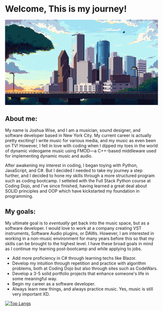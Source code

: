 # Welcome, This is my journey!

![pixel art of a city](city1.gif)

## About me:

My name is Joshua Wise, and I am a musician, sound designer, and software developer based in New York City. My current career is actually pretty exciting! I write music for various media, and my music as even been on TV! However, I fell in love with coding when I dipped my toes in the world of dynamic videogame music using FMOD—a C++-based middleware used for implementing dynamic music and audio. 

After awakening my interest in coding, I began toying with Python, JavaScript, and C#. But I decided I needed to take my journey a step further, and I decided to hone my skills through a more structured program such as coding bootcamp. I setteled with the Full Stack Python course at Coding Dojo, and I've since finished, having learned a great deal about SOLID principles and OOP which have kickstarted my foundation in programming.

## My goals:

My ultimate goal is to *eventually* get back into the music space, but as a software developer. I would love to work at a company creating VST instruments, Software Audio plugins, or DAWs. However, I am interested in working in a non-music environment for many years before this so that my skills can be brought to the highest level. I have these broad goals in mind as I continue my learning post-bootcamp and while applying to jobs.

* Add more proficiency in C# through learning techs like Blazor.
* Develop my intuition through repetition and practice with algorithm problems, both at Coding Dojo but also through sites such as CodeWars.
* Develop a 3-5 solid portfolio projects that enhance someone's life in some meaningful way.
* Begin my career as a software developer.
* Always learn new things, and always practice music. Yes, music is still very important XD.

[![Top Langs](https://github-readme-stats-git-masterrstaa-rickstaa.vercel.app/api/top-langs/?username=joshthecomposer&theme=dracula&hide=html&layout=compact&langs_count=4)](https://github.com/anuraghazra/github-readme-stats)
